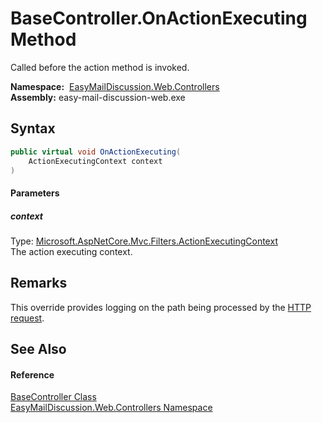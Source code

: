 BaseController.OnActionExecuting Method
=======================================
Called before the action method is invoked.

  **Namespace:**  [EasyMailDiscussion.Web.Controllers][1]  
  **Assembly:** easy-mail-discussion-web.exe

Syntax
------

```csharp
public virtual void OnActionExecuting(
	ActionExecutingContext context
)
```

#### Parameters

##### *context*
Type: [Microsoft.AspNetCore.Mvc.Filters.ActionExecutingContext][2]  
 The action executing context.


Remarks
-------
 This override provides logging on the path being processed by the [HTTP request][3]. 

See Also
--------

#### Reference
[BaseController Class][4]  
[EasyMailDiscussion.Web.Controllers Namespace][1]  

[1]: ../README.md
[2]: https://docs.microsoft.com/dotnet/api/microsoft.aspnetcore.mvc.filters.actionexecutingcontext
[3]: https://docs.microsoft.com/dotnet/api/microsoft.aspnetcore.http.httprequest
[4]: README.md